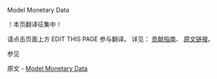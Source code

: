  Model Monetary Data

 ！本页翻译征集中！

请点击页面上方 EDIT THIS PAGE 参与翻译。
详见：
[贡献指南]( https://github.com/JinMuInfo/MongoDB-Manual-zh/blob/master/CONTRIBUTING.md )、
[原文链接](  https://docs.mongodb.com/manual/tutorial/model-monetary-data/  )。

 参见

原文 - [Model Monetary Data]( https://docs.mongodb.com/manual/tutorial/model-monetary-data/ )

